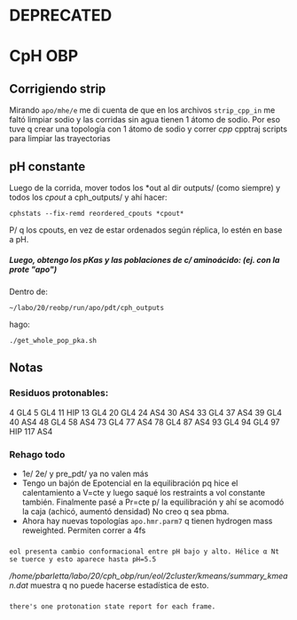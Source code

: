 # DEPRECATED
# CpH OBP

## Corrigiendo strip

Mirando ```apo/mhe/e``` me di cuenta de que en los archivos ```strip_cpp_in``` me
faltó limpiar sodio y las corridas sin agua tienen 1 átomo de sodio. Por eso tuve
q crear una topología con 1 átomo de sodio y correr *cpp* cpptraj scripts para
limpiar las trayectorias

## pH constante

Luego de la corrida, mover todos los \*out al dir outputs/ (como siempre)
y todos los *cpout* a cph_outputs/ y ahí hacer:
```
cphstats --fix-remd reordered_cpouts *cpout*
```

P/ q los cpouts, en vez de estar ordenados según réplica, lo estén en base
a pH.

##### Luego, obtengo los pKas y las poblaciones de c/ aminoácido: (ej. con la prote "apo")

Dentro de:
```
~/labo/20/reobp/run/apo/pdt/cph_outputs
```

hago:

```
./get_whole_pop_pka.sh 
``` 

## Notas

### Residuos protonables:

4   GL4
5   GL4
11  HIP
13  GL4
20  GL4
24  AS4
30  AS4
33  GL4
37  AS4
39  GL4
40  AS4
48  GL4
58  AS4
73  GL4
77  AS4
78  GL4
87  AS4
93  GL4
94  GL4
97  HIP
117 AS4

### Rehago todo

 - 1e/ 2e/ y pre_pdt/ ya no valen más
 - Tengo un bajón de Epotencial en la equilibración pq hice el calentamiento a V=cte y luego saqué los restraints
    a vol constante también. Finalmente pasé a Pr=cte p/ la equilibración y ahí se acomodó la caja (achicó, aumentó densidad)
    No creo q sea pbma.
 - Ahora hay nuevas topologías `apo.hmr.parm7` q tienen hydrogen mass reweighted. Permiten correr a 4fs

###
    eol presenta cambio conformacional entre pH bajo y alto. Hélice α Nt se tuerce y esto aparece hasta pH=5.5
*/home/pbarletta/labo/20/cph_obp/run/eol/2cluster/kmeans/summary_kmean.dat* muestra q no puede hacerse estadística
de esto.

###

    there's one protonation state report for each frame.
